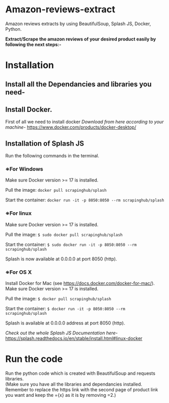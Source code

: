 # Amazon-reviews-extract
Amazon reviews extracts by using BeautifulSoup, Splash JS, Docker, Python.

**Extract/Scrape the amazon reviews of your desired product easily by following the next steps:-**

# Installation
## Install all the Dependancies and libraries you need-



## Install Docker.
First of all we need to install docker
*Download from here according to your machine-* 
<a href="https://www.docker.com/products/docker-desktop/"> https://www.docker.com/products/docker-desktop/</a>

## Installation of Splash JS

Run the following commands in the terminal.
### ※For Windows
Make sure Docker version >= 17 is installed.

Pull the image:
```docker pull scrapinghub/splash```

Start the container:
```docker run -it -p 8050:8050 --rm scrapinghub/splash```

### ※For linux
Make sure Docker version >= 17 is installed.

Pull the image:
```$ sudo docker pull scrapinghub/splash```

Start the container:
```$ sudo docker run -it -p 8050:8050 --rm scrapinghub/splash```

Splash is now available at 0.0.0.0 at port 8050 (http).

### ※For OS X
Install Docker for Mac (see https://docs.docker.com/docker-for-mac/). Make sure Docker version >= 17 is installed.

Pull the image:
```$ docker pull scrapinghub/splash```

Start the container:
```$ docker run -it -p 8050:8050 --rm scrapinghub/splash```

Splash is available at 0.0.0.0 address at port 8050 (http).

*Check out the whole Splash JS Documentation here-* <a href="https://splash.readthedocs.io/en/stable/install.html#linux-docker">https://splash.readthedocs.io/en/stable/install.html#linux-docker</a>

# Run the code
Run the python code which is created with BeautifulSoup and requests libraries.<br>
(Make sure you have all  the libraries and dependancies installed.<br>
Remember to replace the https link with the second page of product link you want and keep the ={x} as it is by removing =2.)
